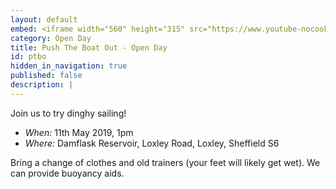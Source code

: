 ```yaml
---
layout: default
embed: <iframe width="560" height="315" src="https://www.youtube-nocookie.com/embed/KOiN2r5vCEc" frameborder="0" allow="accelerometer; autoplay; encrypted-media; gyroscope; picture-in-picture" allowfullscreen></iframe>
category: Open Day
title: Push The Boat Out - Open Day
id: ptbo
hidden_in_navigation: true
published: false
description: |
---
```

<p>Join us to try dinghy sailing!</p>
<ul>
  <li><em>When:</em> 11th May 2019, 1pm</li>
  <li><em>Where:</em> Damflask Reservoir, Loxley Road, Loxley, Sheffield S6</li>
</ul>
<p>Bring a change of clothes and old trainers (your feet will likely get wet). We can provide buoyancy aids.</p>
